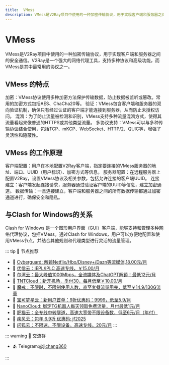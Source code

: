 ```yaml
---
title:  VMess
description: VMess是V2Ray项目中使用的一种加密传输协议，用于实现客户端和服务器之间的安全通信。V2Ray是一个强大的网络代理工具，支持多种协议和高级功能，而VMess是其中最常用的协议之一。
---
```


# VMess
VMess是V2Ray项目中使用的一种加密传输协议，用于实现客户端和服务器之间的安全通信。V2Ray是一个强大的网络代理工具，支持多种协议和高级功能，而VMess是其中最常用的协议之一。

## VMess 的特点
加密：VMess协议使用多种加密方法保护传输数据，防止数据被监听或篡改。常用的加密方式包括AES、ChaCha20等。
验证：VMess包含客户端和服务器的双向验证机制，确保只有经过认证的客户端才能连接到服务器，从而防止未授权访问。
混淆：为了防止流量被检测和识别，VMess支持多种流量混淆方式，使得其流量看起来像普通的HTTPS或其他类型流量。
多协议支持：VMess可以与多种传输协议结合使用，包括TCP、mKCP、WebSocket、HTTP/2、QUIC等，增强了灵活性和隐蔽性。
## VMess 的工作原理
客户端配置：用户在本地配置V2Ray客户端，指定要连接的VMess服务器的地址、端口、UUID（用户标识）、加密方式等信息。
服务器配置：在远程服务器上配置V2Ray，设置VMess协议及相关参数，包括允许连接的客户端UUID。
连接建立：客户端发起连接请求，服务器通过验证客户端的UUID等信息，建立加密通道。
数据传输：一旦连接建立，客户端和服务器之间的所有数据传输都通过加密通道进行，确保安全和隐私。
## 与Clash for Windows的关系
Clash for Windows 是一个图形用户界面（GUI）客户端，能够支持和管理多种网络代理协议，包括VMess。通过Clash for Windows，用户可以方便地配置和使用VMess节点，并结合其他规则和代理类型进行灵活的流量管理。

::: tip 🎉 节点推荐
- 🚀 [Cyberguard: 解锁Netflix/Hbo/Disney+/Dazn等流媒体,18.00元/月](https://www.cyberguard.best/#/register?code=XsreC0T5)<br>
- 🚀 [优信云：IEPL/IPLC 高速专线，￥15.00/月](https://www.优信云.com/#/register?code=JRtE5uIV)<br>
- 🚀 [尔湾云：最大峰值1000Mbps，全流媒体及ChatGPT解锁！最低12元/月](https://erwan6.net/auth/register?code=BoObCd)<br>
- 🚀 [TNTCloud：新开机场，季付30，每月低至￥10.00/月](https://haibing822.tntvipaff.cc/#/register?code=GtjJVgml)<br>
- 🚀 [魔戒：不限时，不限制使用人数，直至套餐流量用完，低至￥14.9/130G流量](https://mojie.app/#/register?code=sSdtPtLo)<br>
- 🚀 [宝可梦星云：新用户首单：9折优惠码：9999，低至5.9/月 ](https://a.suola.link/pokemon)<br>
- 🚀 [NanoCloud: 绑定TG机器人每天领取免费流量，月付最低1元/月](https://edu.uodoo.bid/auth/register?code=JMiOQDHf)<br>
- 🚀 [肥猫云：全专线中转隧道，高速大宽带不限设备数，低至6元/月（年付）](https://fchb1188.fcvipaff.cc/register?aff=X1vZd2wf)<br>
- 🚀 [疾风云：包年 6.9折 优惠码: jf2025](https://homes.tr25.cn?code=ReCm)<br>
- 🚀 [闪狐云：不限速，不限设备。高速专线。20元/月](https://inv02.ffaff.cc/register?aff=WQApz2pv)
:::

::: warning  💬 交流群

- 🫂 Telegram:[@jichang360](https://t.me/jichang360)

:::